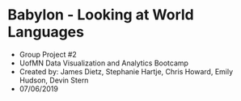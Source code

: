 # Babylon - Looking at World Languages
<ul>
<li>Group Project #2</li>
<li>UofMN Data Visualization and Analytics Bootcamp</li>
<li>Created by: James Dietz, Stephanie Hartje, Chris Howard, Emily Hudson, Devin Stern</li>
<li>07/06/2019</li>
</ul>
